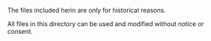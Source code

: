 The files included herin are only for historical reasons.

All files in this directory can be used and modified without notice or consent.